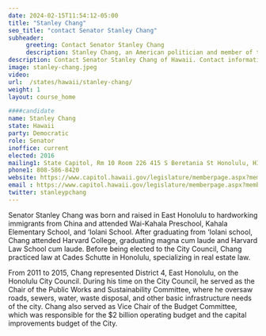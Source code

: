 ```yaml
---
date: 2024-02-15T11:54:12-05:00
title: "Stanley Chang"
seo_title: "contact Senator Stanley Chang"
subheader:
     greeting: Contact Senator Stanley Chang
     description: Stanley Chang, an American politician and member of the Democratic Party, has been serving as a member of the Hawaii State Senate, representing District 9, since assuming office on November 8, 2016.
description: Contact Senator Stanley Chang of Hawaii. Contact information for Stanley Chang includes email address, phone number, and mailing address.
image: stanley-chang.jpeg
video:
url:  /states/hawaii/stanley-chang/
weight: 1
layout: course_home

####candidate
name: Stanley Chang
state: Hawaii
party: Democratic
role: Senator
inoffice: current
elected: 2016
mailing1: State Capitol, Rm 10 Room 226 415 S Beretania St Honolulu, HI 96813
phone1: 808-586-8420
website: https://www.capitol.hawaii.gov/legislature/memberpage.aspx?member=157&year=2024/
email : https://www.capitol.hawaii.gov/legislature/memberpage.aspx?member=157&year=2024/
twitter: stanleypchang
---
```


Senator Stanley Chang was born and raised in East Honolulu to hardworking immigrants from China and attended Wai-Kahala Preschool, Kahala Elementary School, and ‘Iolani School. After graduating from ‘Iolani school, Chang attended Harvard College, graduating magna cum laude and Harvard Law School cum laude. Before being elected to the City Council, Chang practiced law at Cades Schutte in Honolulu, specializing in real estate law.

From 2011 to 2015, Chang represented District 4, East Honolulu, on the Honolulu City Council. During his time on the City Council, he served as the Chair of the Public Works and Sustainability Committee, where he oversaw roads, sewers, water, waste disposal, and other basic infrastructure needs of the city. Chang also served as Vice Chair of the Budget Committee, which was responsible for the $2 billion operating budget and the capital improvements budget of the City.
